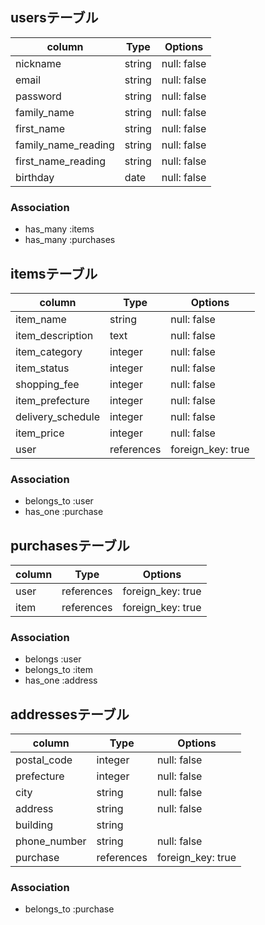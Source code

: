 ## usersテーブル

| column              | Type    | Options     |
| ------------------- | ------- | ----------- |
| nickname            | string  | null: false |
| email               | string  | null: false |
| password            | string  | null: false |
| family_name         | string  | null: false |
| first_name          | string  | null: false |
| family_name_reading | string  | null: false |
| first_name_reading  | string  | null: false |
| birthday            | date    | null: false |

### Association
- has_many :items
- has_many :purchases

## itemsテーブル
| column            | Type       | Options           |
| ----------------- | ---------- | ----------------- |
| item_name         | string     | null: false       |
| item_description  | text       | null: false       |
| item_category     | integer    | null: false       |
| item_status       | integer    | null: false       |
| shopping_fee      | integer    | null: false       |
| item_prefecture   | integer    | null: false       |
| delivery_schedule | integer    | null: false       |
| item_price        | integer    | null: false       |
| user              | references | foreign_key: true |

### Association
- belongs_to :user
- has_one :purchase

## purchasesテーブル
| column       | Type       | Options           |
| ------------ | ---------- | ----------------- |
| user         | references | foreign_key: true |
| item         | references | foreign_key: true |

### Association
- belongs :user
- belongs_to :item
- has_one :address

## addressesテーブル
| column       | Type       | Options           |
| ------------ | ---------- | ----------------- |
| postal_code  | integer    | null: false       |
| prefecture   | integer    | null: false       |
| city         | string     | null: false       |
| address      | string     | null: false       |
| building     | string     |                   |
| phone_number | string     | null: false       |
| purchase     | references | foreign_key: true |

### Association
- belongs_to :purchase

